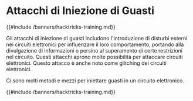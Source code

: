 # Attacchi di Iniezione di Guasti

{{#include /banners/hacktricks-training.md}}

Gli attacchi di iniezione di guasti includono l'introduzione di disturbi esterni nei circuiti elettronici per influenzare il loro comportamento, portando alla divulgazione di informazioni o persino al superamento di certe restrizioni nel circuito. Questi attacchi aprono molte possibilità per attaccare circuiti elettronici. Questo attacco è anche noto come glitching dei circuiti elettronici.

Ci sono molti metodi e mezzi per iniettare guasti in un circuito elettronico.

{{#include /banners/hacktricks-training.md}}
